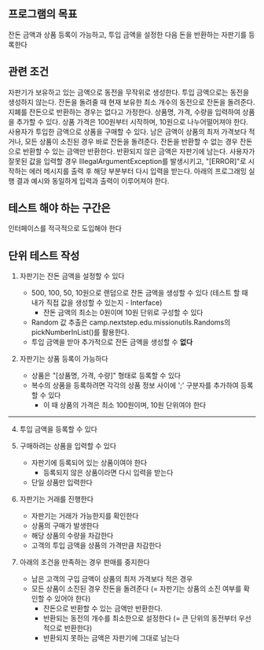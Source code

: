 ## 프로그램의 목표
잔돈 금액과 상품 등록이 가능하고, 투입 금액을 설정한 다음 돈을 반환하는 자판기를 등록한다 

## 관련 조건 
자판기가 보유하고 있는 금액으로 동전을 무작위로 생성한다.
투입 금액으로는 동전을 생성하지 않는다.
잔돈을 돌려줄 때 현재 보유한 최소 개수의 동전으로 잔돈을 돌려준다.
지폐를 잔돈으로 반환하는 경우는 없다고 가정한다.
상품명, 가격, 수량을 입력하여 상품을 추가할 수 있다.
상품 가격은 100원부터 시작하며, 10원으로 나누어떨어져야 한다.
사용자가 투입한 금액으로 상품을 구매할 수 있다.
남은 금액이 상품의 최저 가격보다 적거나, 모든 상품이 소진된 경우 바로 잔돈을 돌려준다.
잔돈을 반환할 수 없는 경우 잔돈으로 반환할 수 있는 금액만 반환한다.
반환되지 않은 금액은 자판기에 남는다.
사용자가 잘못된 값을 입력할 경우 IllegalArgumentException를 발생시키고, "[ERROR]"로 시작하는 에러 메시지를 출력 후 해당 부분부터 다시 입력을 받는다.
아래의 프로그래밍 실행 결과 예시와 동일하게 입력과 출력이 이루어져야 한다.

## 테스트 해야 하는 구간은
인터페이스를 적극적으로 도입해야 한다 

## 단위 테스트 작성 
1. 자판기는 잔돈 금액을 설정할 수 있다 
   - 500, 100, 50, 10원으로 랜덤으로 잔돈 금액을 생성할 수 있다 (테스트 할 때 내가 직접 값을 생성할 수 있는지 - Interface)
     - 잔돈 금액의 최소는 0원이며 10원 단위로 구성할 수 있다
   - Random 값 추출은 camp.nextstep.edu.missionutils.Randoms의 pickNumberInList()를 활용한다.
   - 투입 금액을 받아 추가적으로 잔돈 금액을 생성할 수 **없다**
   
2. 자판기는 상품 등록이 가능하다
   - 상품은 "[상품명, 가격, 수량]" 형태로 등록할 수 있다
   - 복수의 상품을 등록하려면 각각의 상품 정보 사이에 ';' 구분자를 추가하여 등록할 수 있다
     - 이 때 상품의 가격은 최소 100원이며, 10원 단위여야 한다
---

4. 투입 금액을 등록할 수 있다

5. 구매하려는 상품을 입력할 수 있다
   - 자판기에 등록되어 있는 상품이여야 한다
     - 등록되지 않은 상품이라면 다시 입력을 받는다 
   - 단일 상품만 입력한다

6. 자판기는 거래를 진행한다
   - 자판기는 거래가 가능한지를 확인한다 
   - 상품의 구매가 발생한다
   - 해당 상품의 수량을 차감한다 
   - 고객의 투입 금액을 상품의 가격만큼 차감한다 

8. 아래의 조건을 만족하는 경우 판매를 중지한다 
   - 남은 고객의 구입 금액이 상품의 최저 가격보다 적은 경우
   - 모든 상품이 소진된 경우 잔돈을 돌려준다 (= 자판기는 상품의 소진 여부를 확인할 수 있어야 한다) 
     - 잔돈으로 반환할 수 있는 금액만 반환한다. 
     - 반환되는 동전의 개수를 최소한으로 설정한다 (= 큰 단위의 동전부터 우선적으로 반환한다)
     - 반환되지 못하는 금액은 자판기에 그대로 남는다
